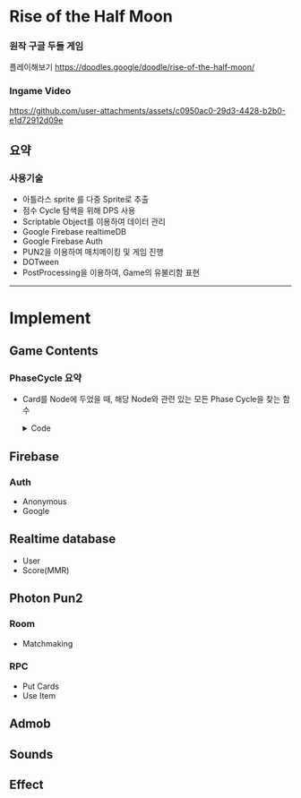 # Rise of the Half Moon

### 원작 구글 두들 게임
플레이해보기
https://doodles.google/doodle/rise-of-the-half-moon/


### Ingame Video
https://github.com/user-attachments/assets/c0950ac0-29d3-4428-b2b0-e1d72912d09e


## 요약
### 사용기술
- 아틀라스 sprite 를 다중 Sprite로 추출
- 점수 Cycle 탐색을 위해 DPS 사용
- Scriptable Object를 이용하여 데이터 관리
- Google Firebase realtimeDB
- Google Firebase Auth
- PUN2을 이용하여 매치메이킹 및 게임 진행
- DOTween
- PostProcessing을 이용하여, Game의 유불리함 표현

--------------------------------------------------------------------------------------------------------------------------------------------
# Implement

## Game Contents
### PhaseCycle 요약
- Card를 Node에 두었을 때, 해당 Node와 관련 있는 모든 Phase Cycle을 찾는 함수
    <details>
    <summary>Code</summary>
    <div markdown="1">
     
      public class NodeCycleHelper
      {
          public int row;
          public int col;
          public List<Node> nodes = new List<Node>();
          GameManager gameManager;
      
          public NodeCycleHelper(GameManager gameManager, List<Node> nodes, int row, int col)
          {
              this.gameManager = gameManager;
              this.row = row;
              this.col = col;
              this.nodes = nodes;
          }
      
          public Dictionary<string, List<Node>> FindCycle(Node putNode)
          {
              Dictionary<string, List<Node>> resultDic = new Dictionary<string, List<Node>>();
      
              UpdateNearNodeInfo(putNode);
      
              List<List<Node>> nextNodeLists = new List<List<Node>>();
              List<List<Node>> prevNodeLists = new List<List<Node>>();
              List<Node> temp = new List<Node>();
              SetNextNodeList(ref nextNodeLists, ref temp, putNode);
              temp = new List<Node>();
              SetPrevNodeList(ref prevNodeLists, ref temp, putNode);
              foreach (List<Node> prevs in prevNodeLists)
              {
                  prevs.Reverse();
      
                  foreach (List<Node> next in nextNodeLists)
                  {
                      List<Node> result = new List<Node>();
      
                      List<Node> tmpNexts = new List<Node>(next);
                      if (prevs.Count > 0)
                      {
                          for (int i = 0; i < next.Count; i++)
                          {
                              if (next[i] == prevs[0])
                              {
                                  tmpNexts = next.GetRange(0, i);
                                  break;
                              }
                          }
                      }
                      
                      string key = "";
                      foreach (var pre in prevs)
                      {
                          key += pre.index;
                          result.Add(pre);
                      }
      
                      key += putNode.index;
                      result.Add(putNode);
      
                      foreach (var nxt in tmpNexts)
                      {
                          key += nxt.index;
                          result.Add(nxt);
                      }
      
                      if(result.Count > 2)
                          resultDic[key] = result;
                  }
              }
      
              return resultDic;
          }
      
          private void SetNextNodeList(ref List<List<Node>> nextNodeLists, ref List<Node> currentPathNode, Node node)
          {
              bool isFindNext = false;
              foreach (Node nextNode in node.nextNodes)
              {
                  if (currentPathNode.Contains(nextNode))
                      continue;
                  isFindNext = true;
                  List<Node> nodes = new List<Node>(currentPathNode);
                  nodes.Add(nextNode);
                  SetNextNodeList(ref nextNodeLists, ref nodes, nextNode);
              }
              if (!isFindNext)
              {
                  nextNodeLists.Add(currentPathNode);
              }
          }
      
          private void SetPrevNodeList(ref List<List<Node>> nextNodeLists, ref List<Node> currentPathNode, Node node)
          {
              bool isFindNext = false;
              foreach (Node nextNode in node.prevNodes)
              {
                  if (currentPathNode.Contains(nextNode))
                      continue;
                  isFindNext = true;
                  List<Node> nodes = new List<Node>(currentPathNode);
                  nodes.Add(nextNode);
                  SetPrevNodeList(ref nextNodeLists, ref nodes, nextNode);
              }
              if (!isFindNext)
              {
                  nextNodeLists.Add(currentPathNode);
              }
          }
      
          public void UpdateNearNodeInfo(Node node)
          {
              var connectedNodes = node.GetAdjacentNodes();
              foreach(var connectedNode in connectedNodes)
              {
                  if (IsNext(connectedNode, node))
                  {
                      node.prevNodes.Add(connectedNode);
                      connectedNode.nextNodes.Add(node);
                  }
                  if (IsPrev(connectedNode, node))
                  {
                      node.nextNodes.Add(connectedNode);
                      connectedNode.prevNodes.Add(node);
                  }
              }
          }
      
          private bool IsNext(Node node1, Node node2)
          {
              return PhaseData.GetNextPhaseType(node1.GetPhaseType(), gameManager.contentType) == node2.GetPhaseType();
          }
      
          private bool IsPrev(Node node1, Node node2)
          {
              return PhaseData.GetPreviousPhaseType(node1.GetPhaseType(), gameManager.contentType) == node2.GetPhaseType();
          }
      }
    
    </div>
    </details>


## Firebase
### Auth
- Anonymous
- Google
## Realtime database
 - User
 - Score(MMR)

## Photon Pun2
### Room
- Matchmaking
### RPC
- Put Cards
- Use Item

## Admob
## Sounds
## Effect

